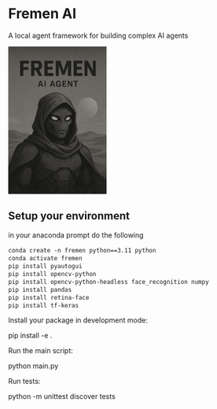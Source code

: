 # Fremen AI

A local agent framework for building complex AI agents 

<img src="logo.png" alt=" logo" style="height: 300px;"/>

## Setup your environment 
in your anaconda prompt do the following 
```
conda create -n fremen python==3.11 python
conda activate fremen
pip install pyautogui
pip install opencv-python
pip install opencv-python-headless face_recognition numpy
pip install pandas 
pip install retina-face
pip install tf-keras
```



Install your package in development mode:

pip install -e .

Run the main script:

python main.py

Run tests:

python -m unittest discover tests
